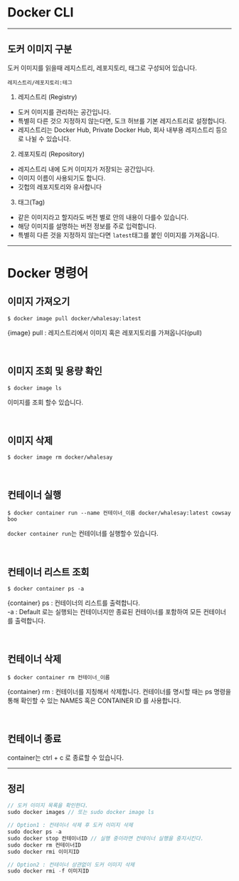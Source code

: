 # Docker CLI

---

## 도커 이미지 구분

도커 이미지를 읽을때 레지스트리, 레포지토리, 태그로 구성되어 있습니다.

```
레지스트리/레포지토리:테그
```

1. 레지스트리 (Registry)
- 도커 이미지를 관리하는 공간입니다.
- 특별히 다른 것으 지정하지 않는다면, 도크 허브를 기본 레지스트리로 설정합니다.
- 레지스트리는 Docker Hub, Private Docker Hub, 회사 내부용 레지스트리 등으로 나뉠 수 있습니다.

2. 레포지토리 (Repository)
- 레지스트리 내에 도커 이미지가 저장되는 공간입니다.
- 이미지 이름이 사용되기도 합니다.
- 깃헙의 레포지토리와 유사합니다

3. 태그(Tag)
- 같은 이미지라고 할지라도 버전 별로 안의 내용이 다를수 있습니다.
- 해당 이미지를 설명하는 버전 정보를 주로 입력합니다.
- 특별히 다른 것을 지정하지 않는다면 `latest`태그를 붙인 이미지를 가져옵니다.

---

# Docker 명령어

## 이미지 가져오기

```
$ docker image pull docker/whalesay:latest
```

{image} pull : 레지스트리에서 이미지 혹은 레포지토리를 가져옵니다(pull)

<br />

## 이미지 조회 및 용량 확인

```
$ docker image ls
```

이미지를 조회 할수 있습니다.

<br />

## 이미지 삭제

```
$ docker image rm docker/whalesay
```

<br />

## 컨테이너 실행

```
$ docker container run --name 컨테이너_이름 docker/whalesay:latest cowsay boo
```

`docker container run`는 컨테이너를 실행할수 있습니다.

<br />

## 컨테이너 리스트 조회

```
$ docker container ps -a
```

{container} ps : 컨테이너의 리스트를 출력합니다.  
-a : Default 로는 실행되는 컨테이너지만 종료된 컨테이너를 포함하여 모든 컨테이너를 출력합니다.

<br />

## 컨테이너 삭제

```
$ docker container rm 컨테이너_이름
```

{container} rm : 컨테이너를 지칭해서 삭제합니다. 컨테이너를 명시할 때는 ps 명령을 통해 확인할 수 있는 NAMES 혹은 CONTAINER ID 를 사용합니다.

<br />

## 컨테이너 종료

container는 ctrl + c 로 종료할 수 있습니다.


---

## 정리

```js
// 도커 이미지 목록을 확인한다.
sudo docker images // 또는 sudo docker image ls 

// Option1 : 컨테이너 삭제 후 도커 이미지 삭제
sudo docker ps -a
sudo docker stop 컨테이너ID // 실행 중이라면 컨테이너 실행을 중지시킨다.
sudo docker rm 컨테이너ID 
sudo docker rmi 이미지ID

// Option2 : 컨테이너 상관없이 도커 이미지 삭제 
sudo docker rmi -f 이미지ID
```